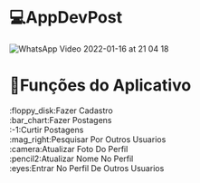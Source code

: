 # :computer:AppDevPost

![WhatsApp Video 2022-01-16 at 21 04 18](https://user-images.githubusercontent.com/86633666/149683886-2e5dea7b-b32b-47db-9f5b-099b3ff68149.gif)

# :calling:Funções do Aplicativo
<div>
:floppy_disk:Fazer Cadastro
 <div>
 :bar_chart:Fazer Postagens
 <div>
 :-1:Curtir Postagens
 <div>
:mag_right:Pesquisar Por Outros Usuarios
 <div>
:camera:Atualizar Foto Do Perfil
 <div>
 :pencil2:Atualizar Nome No Perfil
 <div>
 :eyes:Entrar No Perfil De Outros Usuarios
 
 

